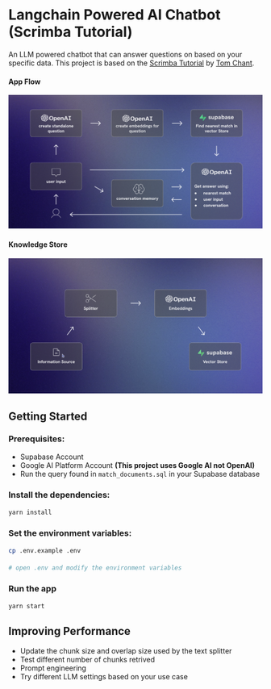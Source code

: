 # Langchain Powered AI Chatbot (Scrimba Tutorial)

An LLM powered chatbot that can answer questions on based on your specific data.
This project is based on the [Scrimba Tutorial](https://v2.scrimba.com/the-official-langchainjs-course-c02t) by [Tom Chant](https://v2.scrimba.com/@DoubleNemesis).

#### App Flow

![App Flow](./assets/app-flow.png)

#### Knowledge Store

![Knowledge Store](./assets/knowledge-store.png)

## Getting Started

### Prerequisites:

- Supabase Account
- Google AI Platform Account **(This project uses Google AI not OpenAI)**
- Run the query found in `match_documents.sql` in your Supabase database

### Install the dependencies:

```bash
yarn install
```

### Set the environment variables:

```bash
cp .env.example .env

# open .env and modify the environment variables
```

### Run the app

```bash
yarn start
```

## Improving Performance

- Update the chunk size and overlap size used by the text splitter
- Test different number of chunks retrived
- Prompt engineering
- Try different LLM settings based on your use case
